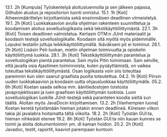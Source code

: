 13.1. 2h [Kumpula] Työskentelyä aloitusluennolla ja sen jälkeen pajassa, Githubin alustus ja repositorion luonti onnistui.
15.1. 1h [Koti] Aiheenmäärittelyn kirjoittamista sekä ensimmäisen deadlinen viimeistelyä.
19.1. 2h [Koti] Luokkakaavion avulla ohjelman rakenteen suunnittelua ja koodamisen aloitus sovelluslogiikasta
sekä tekstikäyttöliittymästä.
22.1. 3h [Koti] Toisen deadlinen valmistelua. Kertasin OTM:n JUnit materiaalit ja koodasin testejä sovelluslogiikalle.
Koodasin sitä myötä myös pidemmälle. Lopuksi testailin juttuja leikkikäyttöliittymällä. Ikäväkseni pit ei toiminut.
26.1. 2h [Koti] Lisäsin Peli-luokan, mietin ohjelman toimivuutta ja opiskelin käyttöliittymä luokkia.
28.1. 3h [Koti] Tekstikäyttöliittymän parantelua ja sovelluslogiikan pientä parantelua. Sain myös Pitin toimimaan.
Sain selville, että javalla osia Ajastimen toiminnoista, kuten pysäyttämistä, on vaikea toteuttaa tekstikäyttöliittymästä.
Osan logiikasta voin siis toteuttaa paremmin kun olen saanut graafista puolta toteutettua.
04.2. 1h [Koti] Piirsin uuden luokkakaavion ja koodasin uutta ohjausluokkaa käyttöliittymälle. 
05.2. 6h [Koti] Koetan saada selkoa mm. äänitiedostojen toistosta javaprojektissani ja luen graafisen 
käyttöliittymän luokista. Luon sovelluslogiikan luokille JUnit-testejä sekä parantelen koodia sieltä 
sun täältä. Aloitan myös JavaDocin kirjoittamisen.
13.2. 2h [Vanhempien luona] Koetan keretä työstämään hieman jotakin ennen deadlineä. Kiireisen viikon takia jäi javalabra hoitamatta tältä viikolta.
18.2. 2h [Koti] Työstän GUI:ta, hieman nihkeästi etenee
19.2. 8h [Koti] Työstän GUI:ta niin kauan kunnes se toimii ja aloita dokumentoinnin ym. dl kaman hoidon.
20.2. 2h [Koti] Javadoc, testit, raportit, kaaviot parempaan kuntoon
